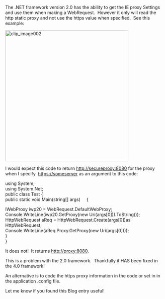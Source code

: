 The .NET framework version 2.0 has the ability to get the IE proxy Settings and use them when making a WebRequest.&nbsp; However it only will read the http static proxy and not use the https value when specified.&nbsp; See this example:

<a href="/assets/images/TNBlogsFS/BlogFileStorage/blogs_msdn/jpsanders/WindowsLiveWriter/NE.0HttpWebRequestdoesnotusethehttpsPro_C8D3/clip_image002_2.jpg" original-url="http://blogs.msdn.com/blogfiles/jpsanders/WindowsLiveWriter/NE.0HttpWebRequestdoesnotusethehttpsPro_C8D3/clip_image002_2.jpg"><img loading="lazy" style="border-bottom: 0px; border-left: 0px; display: inline; border-top: 0px; border-right: 0px" title="clip_image002" border="0" alt="clip_image002" src="/assets/images/TNBlogsFS/BlogFileStorage/blogs_msdn/jpsanders/WindowsLiveWriter/NE.0HttpWebRequestdoesnotusethehttpsPro_C8D3/clip_image002_thumb.jpg" original-url="http://blogs.msdn.com/blogfiles/jpsanders/WindowsLiveWriter/NE.0HttpWebRequestdoesnotusethehttpsPro_C8D3/clip_image002_thumb.jpg" width="391" height="417" /></a>

I would expect this code to return <http://secureproxy:8080> for the proxy when I specify&nbsp; <https://someserver> as an argument to this code:

using System;  
using System.Net;  
public class Test {  
public static void Main(string[] args)&nbsp;&nbsp;&nbsp;&nbsp; { 

IWebProxy iwp20 = WebRequest.DefaultWebProxy;  
Console.WriteLine(iwp20.GetProxy(new Uri(args[0])).ToString());  
HttpWebRequest aReq = HttpWebRequest.Create(args[0])as HttpWebRequest;  
Console.WriteLine(aReq.Proxy.GetProxy(new Uri(args[0])));  
}  
} 

It does not!&nbsp; It returns <http://proxy:8080>.

This is a problem with the 2.0 framework.&nbsp; Thankfully it HAS been fixed in the 4.0 framework!

An alternative is to code the https proxy information in the code or set in in the application .config file.

Let me know if you found this Blog entry useful!